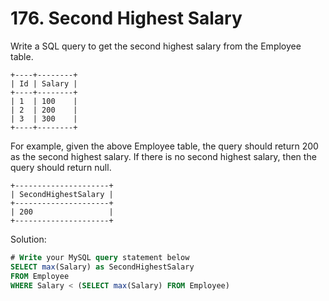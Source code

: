 # 176. Second Highest Salary

Write a SQL query to get the second highest salary from the Employee table.

    +----+--------+
    | Id | Salary |
    +----+--------+
    | 1  | 100    |
    | 2  | 200    |
    | 3  | 300    |
    +----+--------+

For example, given the above Employee table, the query should return 200 as the second highest salary. If there is no second highest salary, then the query should return null.

    +---------------------+
    | SecondHighestSalary |
    +---------------------+
    | 200                 |
    +---------------------+

Solution:

```sql
# Write your MySQL query statement below
SELECT max(Salary) as SecondHighestSalary
FROM Employee
WHERE Salary < (SELECT max(Salary) FROM Employee)
```
